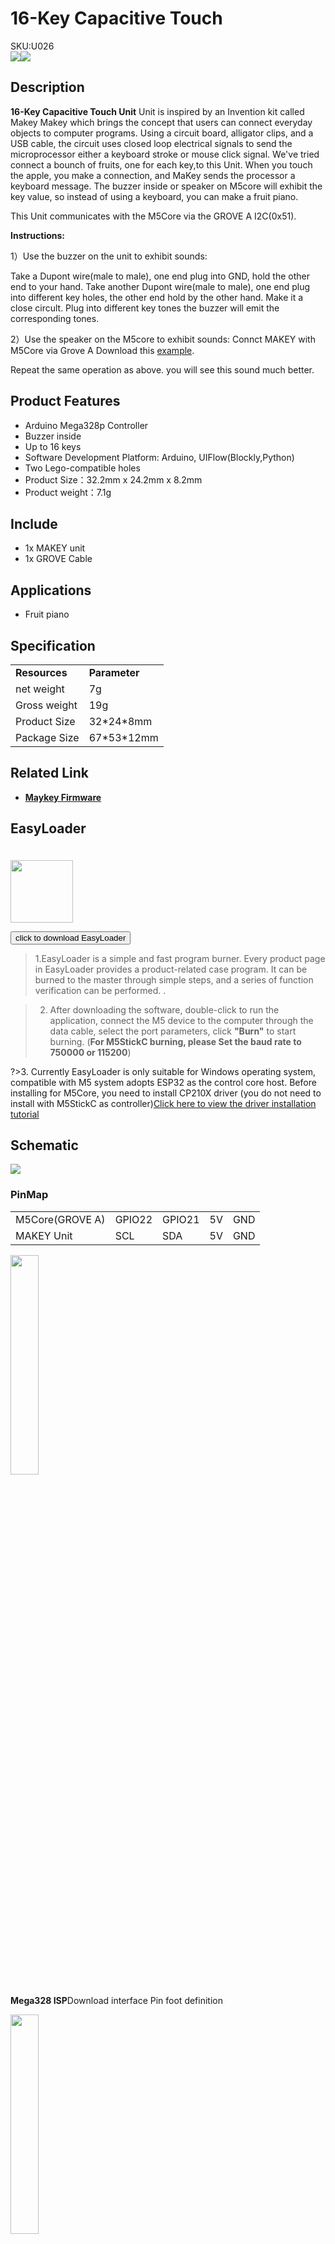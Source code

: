 # 16-Key Capacitive Touch

<div class="badge badge-pill badge-primary product_sku_tag">SKU:U026</div>

<div class="product_pic"><img src="assets/img/product_pics/unit/M5GO_Unit_makey.webp"><img src="assets/img/product_pics/unit/M5GO_Unit_makey_02.webp"></div> 

## Description

**16-Key Capacitive Touch Unit** Unit is inspired by an Invention kit called Makey Makey which brings the concept that users can
connect everyday objects to computer programs. Using a circuit board, alligator clips, and a USB cable, the circuit uses closed loop electrical signals to send the microprocessor either a keyboard stroke or mouse click signal.
We've tried connect a bounch of fruits, one for each key,to this Unit. When you touch the apple, you make a connection, and MaKey sends the processor a keyboard message. The buzzer inside or speaker on M5core will exhibit the key value, so instead of using a keyboard, you can make a fruit piano.

This Unit communicates with the M5Core via the GROVE A I2C(0x51).

**Instructions:**

1）Use the buzzer on the unit to exhibit sounds:

Take a Dupont wire(male to male), one end plug into GND, hold the other end to your hand.
Take another Dupont wire(male to male), one end plug into different key holes, the other end hold by the other hand. Make it a close circult. Plug into different key tones the buzzer will emit the corresponding tones.

2）Use the speaker on the M5core to exhibit sounds:
Connct MAKEY with M5Core via Grove A
Download this [example](https://github.com/m5stack/M5-ProductExampleCodes/tree/master/Unit/Makey_NewVersion/Arduino/Makey_new_version).

Repeat the same operation as above. you will see this sound much better.

## Product Features

- Arduino Mega328p Controller
- Buzzer inside
- Up to 16 keys
- Software Development Platform: Arduino, UIFlow(Blockly,Python)
- Two Lego-compatible holes
- Product Size：32.2mm x 24.2mm x 8.2mm
- Product weight：7.1g

## Include

- 1x MAKEY unit
- 1x GROVE Cable

## Applications

- Fruit piano

## Specification

<table>
   <tr style="font-weight:bold">
      <td>Resources</td>
      <td>Parameter</td>
   </tr>
   <tr>
      <td>net weight</td>
      <td>7g</td>
   </tr>
   <tr>
      <td>Gross weight</td>
      <td>19g</td>
   </tr>
   <tr>
      <td>Product Size</td>
      <td>32*24*8mm</td>
   </tr>
   <tr>
      <td>Package Size</td>
      <td>67*53*12mm</td>
   </tr>
 </table>


## Related Link

- **[Maykey Firmware](https://github.com/m5stack/M5-ProductExampleCodes/tree/master/Unit/Makey_NewVersion/firmware_328p)**

## EasyLoader

<img src="https://m5stack.oss-cn-shenzhen.aliyuncs.com/image/EasyLoader_logo.webp" width="100px" style="margin-top:20px">

<a href="https://m5stack.oss-cn-shenzhen.aliyuncs.com/EasyLoader/Unit/EasyLoader_Makey.exe"><button type="button" class="btn btn-primary">click to download EasyLoader</button></a>

>1.EasyLoader is a simple and fast program burner. Every product page in EasyLoader provides a product-related case program. It can be burned to the master through simple steps, and a series of function verification can be performed. .

>2. After downloading the software, double-click to run the application, connect the M5 device to the computer through the data cable, select the port parameters, click **"Burn"** to start burning. (**For M5StickC burning, please Set the baud rate to 750000 or 115200**)

?>3. Currently EasyLoader is only suitable for Windows operating system, compatible with M5 system adopts ESP32 as the control core host. Before installing for M5Core, you need to install CP210X driver (you do not need to install with M5StickC as controller)[Click here to view the driver installation tutorial](en/related_documents/M5Burner#install-usb-driver)


## Schematic

<img src="assets/img/product_pics/unit/makey_sch.webp">

### PinMap

<table>
 <tr><td>M5Core(GROVE A)</td><td>GPIO22</td><td>GPIO21</td><td>5V</td><td>GND</td></tr>
 <tr><td>MAKEY Unit</td><td>SCL</td><td>SDA</td><td>5V</td><td>GND</td></tr>
</table>

<img src="assets/img/product_pics/unit/M5GO_Unit_makey_03.webp" width="30%" height="30%">

**Mega328 ISP**Download interface Pin foot definition

<img src="assets\img\product_pics\app\mega328_isp.webp" width="30%" height="30%">

## Example

### 1. Arduino IDE

The code below is incomplete. To get complete code, please click [here](https://github.com/m5stack/M5-ProductExampleCodes/tree/master/Unit/Makey_NewVersion/Arduino/Makey_new_version)

<img src="assets/img/product_pics/unit/unit_example/MAKEY/tone_key_pitch_zh_CN.webp">

<img src="assets/img/product_pics/unit/M5GO_Unit_makey_04.webp" width="30%" height="30%">

### 2. UIFlow

To get complete code, please click [here](https://github.com/m5stack/M5-ProductExampleCodes/tree/master/Unit/Makey_NewVersion/UIFlow)

<img src="assets/img/product_pics/unit/unit_example/MAKEY/example_unit_makey_02.webp">

<script>

   var purchase_link = 'https://m5stack.com/collections/m5-unit/products/makey-unit';


   anchor_search(purchase_link);
   scrollFunc();

</script>